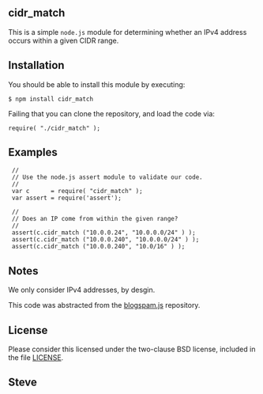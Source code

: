 cidr_match
----------

This is a simple `node.js` module for determining whether an IPv4 address
occurs within a given CIDR range.


Installation
------------

You should be able to install this module by executing:

    $ npm install cidr_match

Failing that you can clone the repository, and load the code via:

    require( "./cidr_match" );


Examples
--------

     //
     // Use the node.js assert module to validate our code.
     //
     var c      = require( "cidr_match" );
     var assert = require('assert');

     //
     // Does an IP come from within the given range?
     //
     assert(c.cidr_match ("10.0.0.24", "10.0.0.0/24" ) );
     assert(c.cidr_match ("10.0.0.240", "10.0.0.0/24" ) );
     assert(c.cidr_match ("10.0.0.240", "10.0/16" ) );


Notes
-----

We only consider IPv4 addresses, by desgin.

This code was abstracted from the [blogspam.js](https://github.com/skx/blogspam.js) repository.


License
-------

Please consider this licensed under the two-clause BSD license, included in the
file [LICENSE](LICENSE).


Steve
---